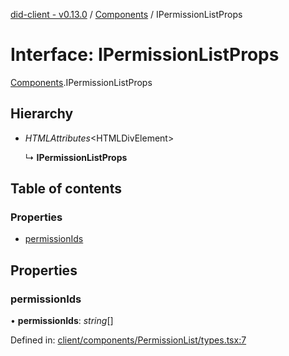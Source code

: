 [did-client - v0.13.0](../README.md) / [Components](../modules/components.md) / IPermissionListProps

# Interface: IPermissionListProps

[Components](../modules/components.md).IPermissionListProps

## Hierarchy

* *HTMLAttributes*<HTMLDivElement\>

  ↳ **IPermissionListProps**

## Table of contents

### Properties

- [permissionIds](components.ipermissionlistprops.md#permissionids)

## Properties

### permissionIds

• **permissionIds**: *string*[]

Defined in: [client/components/PermissionList/types.tsx:7](https://github.com/Puzzlepart/did/blob/dev/client/components/PermissionList/types.tsx#L7)
